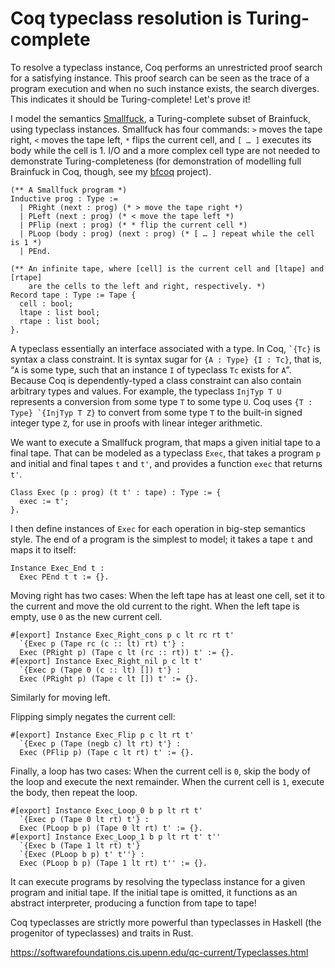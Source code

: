 # Coq typeclass resolution is Turing-complete

To resolve a typeclass instance, Coq performs an unrestricted proof search for a
satisfying instance. This proof search can be seen as the trace of a program
execution and when no such instance exists, the search diverges. This indicates
it should be Turing-complete! Let's prove it!

I model the semantics [Smallfuck](https://esolangs.org/wiki/Smallfuck), a
Turing-complete subset of Brainfuck, using typeclass instances. Smallfuck has
four commands: `>` moves the tape right, `<` moves the tape left, `*` flips the
current cell, and `[ … ]` executes its body while the cell is 1. I/O and a more
complex cell type are not needed to demonstrate Turing-completeness (for
demonstration of modelling full Brainfuck in Coq, though, see my
[bfcoq](https://github.com/thaliaarchi/bfcoq) project).

```coq
(** A Smallfuck program *)
Inductive prog : Type :=
  | PRight (next : prog) (* > move the tape right *)
  | PLeft (next : prog) (* < move the tape left *)
  | PFlip (next : prog) (* * flip the current cell *)
  | PLoop (body : prog) (next : prog) (* [ … ] repeat while the cell is 1 *)
  | PEnd.

(** An infinite tape, where [cell] is the current cell and [ltape] and [rtape]
    are the cells to the left and right, respectively. *)
Record tape : Type := Tape {
  cell : bool;
  ltape : list bool;
  rtape : list bool;
}.
```

A typeclass essentially an interface associated with a type. In Coq, `` `{Tc} ``
is syntax a class constraint. It is syntax sugar for `{A : Type} {I : Tc}`, that
is, “`A` is some type, such that an instance `I` of typeclass `Tc` exists for
`A`”. Because Coq is dependently-typed a class constraint can also contain
arbitrary types and values. For example, the typeclass `InjTyp T U` represents a
conversion from some type `T` to some type `U`. Coq uses
`` {T : Type} `{InjTyp T Z} `` to convert from some type `T` to the built-in
signed integer type `Z`, for use in proofs with linear integer arithmetic.

We want to execute a Smallfuck program, that maps a given initial tape to a
final tape. That can be modeled as a typeclass `Exec`, that takes a program `p`
and initial and final tapes `t` and `t'`, and provides a function `exec` that
returns `t'`.

```coq
Class Exec (p : prog) (t t' : tape) : Type := {
  exec := t';
}.
```

I then define instances of `Exec` for each operation in big-step semantics
style. The end of a program is the simplest to model; it takes a tape `t` and
maps it to itself:

```coq
Instance Exec_End t :
  Exec PEnd t t := {}.
```

Moving right has two cases: When the left tape has at least one cell, set it to
the current and move the old current to the right. When the left tape is empty,
use `0` as the new current cell.

```coq
#[export] Instance Exec_Right_cons p c lt rc rt t'
  `{Exec p (Tape rc (c :: lt) rt) t'} :
  Exec (PRight p) (Tape c lt (rc :: rt)) t' := {}.
#[export] Instance Exec_Right_nil p c lt t'
  `{Exec p (Tape 0 (c :: lt) []) t'} :
  Exec (PRight p) (Tape c lt []) t' := {}.
```

Similarly for moving left.

Flipping simply negates the current cell:

```coq
#[export] Instance Exec_Flip p c lt rt t'
  `{Exec p (Tape (negb c) lt rt) t'} :
  Exec (PFlip p) (Tape c lt rt) t' := {}.
```

Finally, a loop has two cases: When the current cell is `0`, skip the body of
the loop and execute the next remainder. When the current cell is `1`, execute
the body, then repeat the loop.

```coq
#[export] Instance Exec_Loop_0 b p lt rt t'
  `{Exec p (Tape 0 lt rt) t'} :
  Exec (PLoop b p) (Tape 0 lt rt) t' := {}.
#[export] Instance Exec_Loop_1 b p lt rt t' t''
  `{Exec b (Tape 1 lt rt) t'}
  `{Exec (PLoop b p) t' t''} :
  Exec (PLoop b p) (Tape 1 lt rt) t'' := {}.
```

It can execute programs by resolving the typeclass instance for a given program
and initial tape. If the initial tape is omitted, it functions as an abstract
interpreter, producing a function from tape to tape!

Coq typeclasses are strictly more powerful than typeclasses in Haskell (the
progenitor of typeclasses) and traits in Rust.

https://softwarefoundations.cis.upenn.edu/qc-current/Typeclasses.html
